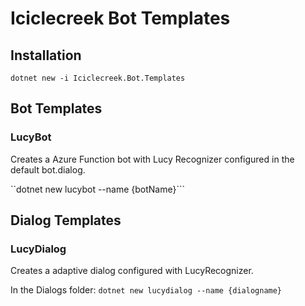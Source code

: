 # Iciclecreek Bot Templates

## Installation
```dotnet new -i Iciclecreek.Bot.Templates```

## Bot Templates

### LucyBot
Creates a Azure Function bot with Lucy Recognizer configured in the default bot.dialog.

``dotnet new lucybot --name {botName}```

## Dialog Templates

### LucyDialog
Creates a adaptive dialog configured with LucyRecognizer.

In the Dialogs folder:
```dotnet new lucydialog --name {dialogname}```
